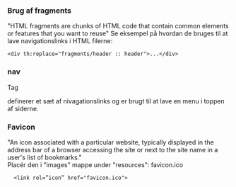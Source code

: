 ### Brug af fragments
"HTML fragments are chunks of HTML code that contain common elements or features that you want to reuse"
Se eksempel på hvordan de bruges til at lave navigationslinks i HTML filerne:
```
<div th:replace="fragments/header :: header">...</div>
```
### nav 
Tag <nav> definerer et sæt af nivagationslinks og er brugt til at lave en menu i toppen af siderne.

### Favicon
"An icon associated with a particular website, typically displayed in the address bar of a browser accessing the site or next to the site name in a user's list of bookmarks."
<br>
Placér den i "images" mappe under "resources": favicon.ico

```
  <link rel=”icon” href="favicon.ico">
```
